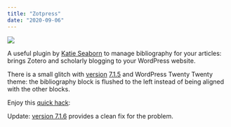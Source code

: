 ```yaml
---
title: "Zotpress"
date: "2020-09-06"
---
```


![](https://blog.atlant.is/wp-content/uploads/2020/09/zotpress.png)

A useful plugin by [Katie Seaborn](http://katieseaborn.com/) to manage bibliography for your articles: brings Zotero and scholarly blogging to your WordPress website.

There is a small glitch with [version](https://plugins.trac.wordpress.org/changeset/2169267/zotpress) [7.1.5](https://plugins.trac.wordpress.org/changeset/2375593/zotpress) and WordPress Twenty Twenty theme: the bibliography block is flushed to the left instead of being aligned with the other blocks.

Enjoy this [quick hack](https://plugins.trac.wordpress.org/ticket/2905):

Update: [version 7.1.6](https://plugins.trac.wordpress.org/changeset/2375593/zotpress) provides a clean fix for the problem.
